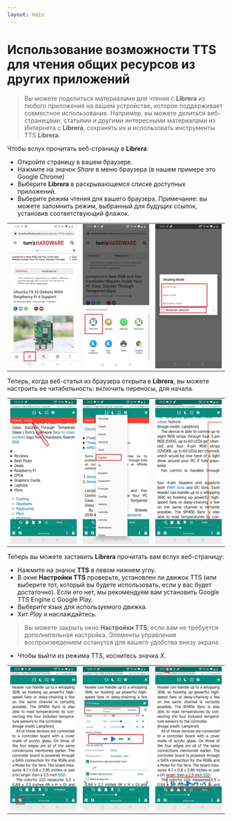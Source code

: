 ```yaml
---
layout: main
---
```


# Использование возможности TTS для чтения общих ресурсов из других приложений
> Вы можете поделиться материалами для чтения с **Librera** из любого приложения на вашем устройстве, которое поддерживает совместное использование.
> Например, вы можете делиться веб-страницами, статьями и другими интересными материалами из Интернета с **Librera**, сохранять их и использовать инструменты TTS **Librera**.

Чтобы вслух прочитать веб-страницу в **Librera**:
* Откройте страницу в вашем браузере.
* Нажмите на значок _Share_ в меню браузера (в нашем примере это Google Chrome)
* Выберите **Librera** в раскрывающемся списке доступных приложений.
* Выберите режим чтения для вашего браузера. Примечание: вы можете запомнить режим, выбранный для будущих ссылок, установив соответствующий флажок.

||||
|-|-|-|
|![](1.jpg)|![](2.jpg)|![](3.jpg)|

Теперь, когда веб-статья из браузера открыта в **Librera**, вы можете настроить ее читабельность: включить переносы, для начала.

||||
|-|-|-|
|![](4.jpg)|![](5.jpg)|![](6.jpg)|

Теперь вы можете заставить **Librera** прочитать вам вслух веб-страницу:
* Нажмите на значок **TTS** в левом нижнем углу.
* В окне **Настройки TTS** проверьте, установлен ли движок TTS (или выберите тот, который вы будете использовать, если у вас будет достаточно). Если его нет, мы рекомендуем вам установить Google TTS Engine с Google Play.
* Выберите язык для используемого движка.
* Хит _Play_ и наслаждайтесь.

> Вы можете закрыть окно **Настройки TTS**, если вам не требуется дополнительная настройка. Элементы управления воспроизведением останутся для вашего удобства внизу экрана.
* Чтобы выйти из режима TTS, коснитесь значка _X_.

||||
|-|-|-|
|![](7.jpg)|![](8.jpg)|![](10.jpg)|
